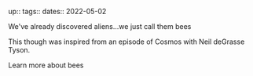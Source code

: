 up:: 
tags:: 
dates:: 2022-05-02

We've already discovered aliens...we just call them bees

This though was inspired from an episode of Cosmos with Neil deGrasse Tyson.

Learn more about bees